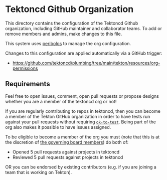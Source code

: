 # Tektoncd Github Organization

This directory contains the configuration of the Tektoncd Github organization,
including GitHub maintainer and collaborator teams.
To add or remove members and admins, make changes to this file.

This system uses [peribolos](https://github.com/kubernetes/test-infra/tree/master/prow/cmd/peribolos)
to manage the org configuration.

Changes to this configuration are applied automatically via a GitHub trigger:

* https://github.com/tektoncd/plumbing/tree/main/tekton/resources/org-permissions

## Requirements

Feel free to open issues, comment, open pull requests or propose designs whether you
are a member of the tektoncd org or not!

If you are regularly contributing to repos in tektoncd, then you can become a
member of the Tekton GitHub organization in order to have tests run against your
pull requests without requiring [`ok-to-test`](process.md#prow-commands).
Being part of the org also makes it possible to have issues assigned.

To be eligible to become a member of the org you must (note that this is at the
discretion of [the governing board members](../governance.md)) do both of:

* Opened 5 pull requests against projects in tektoncd
* Reviewed 5 pull requests against projects in tektoncd

OR you can be endorsed by existing contributors (e.g. if you are joining a team that
is working on Tekton).
